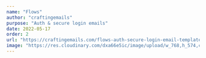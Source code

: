 ```yaml
---
name: "Flows"
author: "craftingemails"
purpose: "Auth & secure login emails"
date: 2022-05-17
order: 2
url: "https://craftingemails.com/flows-auth-secure-login-email-templates"
image: "https://res.cloudinary.com/dxa66e5ic/image/upload/w_768,h_574,c_thumb,f_auto,q_auto:best/dpr_1.0/v1635689244/website/landings/hero-images/auth-email.png"
---
```

